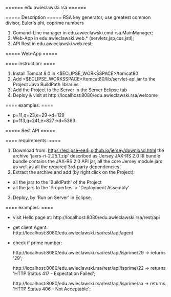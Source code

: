 ====== edu.awieclawski.rsa ======

===== Description =====
RSA key generator, use greatest common divisor, Euler's phi, coprime numbers
1. Comand-Line manager in edu.awieclawski.cmd.rsa.MainManager;
2. Web-App in  edu.awieclawski.web.* (servlets,jsp,css,jstl);
3. API Rest in edu.awieclawski.web.rest;

===== Web-App =====

==== instruction: ====
1. Install Tomcat 8.0 in <$ECLIPSE_WORKSSPACE>/tomcat80
2. Add <$ECLIPSE_WORKSSPACE>/tomcat80/lib/servlet-api.jar 
to the Project Java BuildPath libraries
3. Add the Project to the Server in the Server Eclipse tab
4. Deploy & visit at http://localhost:8080/edu.awieclawski.rsa/welcome

==== examples: ====
* p=11,q=23,e=29->d=129
* p=113,q=241,e=827->d=5363

===== Rest API =====

==== requirements: ====
1. Download from: https://eclipse-ee4j.github.io/jersey/download.html
the archive 'jaxrs-ri-2.25.1.zip' described as 'Jersey JAX-RS 2.0 RI bundle bundle contains the JAX-RS 2.0 API jar, all the core Jersey module jars as well as all the required 3rd-party dependencies.'
2. Extract the archive and add (by right click on the Project): 
 - all the jars to the 'BuildPath' of the Project 
 - all the jars to the 'Properties' > 'Deployment Assembly'
3. Deploy, by 'Run on Server' in Eclipse.

==== examples: ====
* visit Hello page at: 
	http://localhost:8080/edu.awieclawski.rsa/rest/api
* get client Agent: 
	 http://localhost:8080/edu.awieclawski.rsa/rest/api/agent
* check if prime number: 

	http://localhost:8080/edu.awieclawski.rsa/rest/api/isprime/29
	  -> returns '29';
	  
	http://localhost:8080/edu.awieclawski.rsa/rest/api/isprime/22
	  -> returns 'HTTP Status 417 - Expectation Failed';
	  
	 http://localhost:8080/edu.awieclawski.rsa/rest/api/isprime/aa
	  -> returns 'HTTP Status 406 - Not Acceptable';
 
